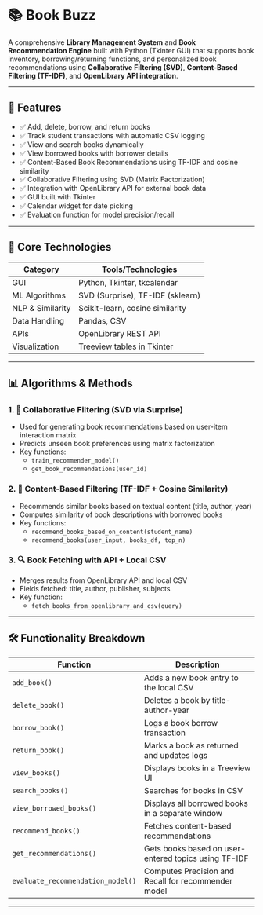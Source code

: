 # 📚 Book Buzz

A comprehensive **Library Management System** and **Book Recommendation Engine** built with Python (Tkinter GUI) that supports book inventory, borrowing/returning functions, and personalized book recommendations using **Collaborative Filtering (SVD)**, **Content-Based Filtering (TF-IDF)**, and **OpenLibrary API integration**.

---

## 🚀 Features

- ✅ Add, delete, borrow, and return books
- ✅ Track student transactions with automatic CSV logging
- ✅ View and search books dynamically
- ✅ View borrowed books with borrower details
- ✅ Content-Based Book Recommendations using TF-IDF and cosine similarity
- ✅ Collaborative Filtering using SVD (Matrix Factorization)
- ✅ Integration with OpenLibrary API for external book data
- ✅ GUI built with Tkinter
- ✅ Calendar widget for date picking
- ✅ Evaluation function for model precision/recall

---

## 🧠 Core Technologies

| Category       | Tools/Technologies             |
|----------------|-------------------------------|
| GUI            | Python, Tkinter, tkcalendar   |
| ML Algorithms  | SVD (Surprise), TF-IDF (sklearn) |
| NLP & Similarity | Scikit-learn, cosine similarity |
| Data Handling  | Pandas, CSV                   |
| APIs           | OpenLibrary REST API          |
| Visualization  | Treeview tables in Tkinter    |

---

## 📊 Algorithms & Methods

### 1. 📘 **Collaborative Filtering** (SVD via Surprise)

- Used for generating book recommendations based on user-item interaction matrix
- Predicts unseen book preferences using matrix factorization
- Key functions:
  - `train_recommender_model()`
  - `get_book_recommendations(user_id)`

### 2. 📙 **Content-Based Filtering** (TF-IDF + Cosine Similarity)

- Recommends similar books based on textual content (title, author, year)
- Computes similarity of book descriptions with borrowed books
- Key functions:
  - `recommend_books_based_on_content(student_name)`
  - `recommend_books(user_input, books_df, top_n)`

### 3. 🔍 **Book Fetching with API + Local CSV**

- Merges results from OpenLibrary API and local CSV
- Fields fetched: title, author, publisher, subjects
- Key function:
  - `fetch_books_from_openlibrary_and_csv(query)`

---

## 🛠️ Functionality Breakdown

| Function | Description |
|---------|-------------|
| `add_book()` | Adds a new book entry to the local CSV |
| `delete_book()` | Deletes a book by title-author-year |
| `borrow_book()` | Logs a book borrow transaction |
| `return_book()` | Marks a book as returned and updates logs |
| `view_books()` | Displays books in a Treeview UI |
| `search_books()` | Searches for books in CSV |
| `view_borrowed_books()` | Displays all borrowed books in a separate window |
| `recommend_books()` | Fetches content-based recommendations |
| `get_recommendations()` | Gets books based on user-entered topics using TF-IDF |
| `evaluate_recommendation_model()` | Computes Precision and Recall for recommender model |

---


